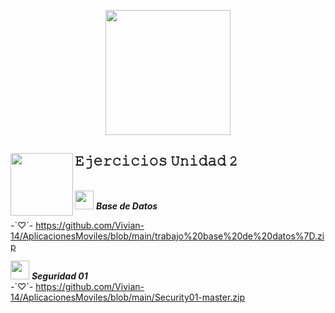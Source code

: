 
<p align="center">

  <img src="https://i.pinimg.com/originals/f4/ee/88/f4ee88f3d7e77cf42f98fc1a1845c4aa.gif" height="200" />
</p>


## 𝙴𝚓𝚎𝚛𝚌𝚒𝚌𝚒𝚘𝚜 𝚄𝚗𝚒𝚍𝚊𝚍 𝟸   <a href="https://github.com/sponsors/M0nica"><img align="left" width="100" height="100" src="https://i.pinimg.com/originals/c0/1a/cc/c01acc6f110e5956a1f7fdae92f60850.gif"></a>



<br><img src="https://media.giphy.com/media/ObNTw8Uzwy6KQ/giphy.gif" width="30px">&nbsp;***Base de Datos***

-`♡´- https://github.com/Vivian-14/AplicacionesMoviles/blob/main/trabajo%20base%20de%20datos%7D.zip <br>


<img src="https://media.giphy.com/media/ObNTw8Uzwy6KQ/giphy.gif" width="30px">&nbsp;***Seguridad 01***
<br>
-`♡´- https://github.com/Vivian-14/AplicacionesMoviles/blob/main/Security01-master.zip <br>

